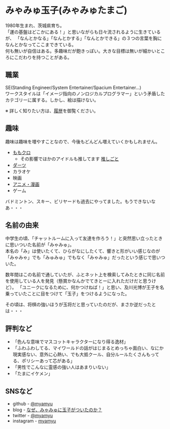 # みゃみゅ玉子(みゃみゅたまご)

1980年生まれ、茨城県育ち。  
「運の基盤はどこかにある！」と思いながらも日々流されるように生きているが、
「なんとかなる」「なんとかする」「なんとかできる」の３つの言葉を胸になんとかなってここまできている。  
何も無いが自信はある。多趣味だが飽きっぽい。大きな目標は無いが細かいところにこだわりを持つことがある。

## 職業

SE(Standing Engineer/System Entertainer/Spacium Entertainer...)  
ワークスタイルは「イメージ指向のノンロジカルプログラマー」という矛盾したカテゴリーに属する。しかし、絵は描けない。

※ 詳しく知りたい方は、[履歴](/history.md)を御覧ください。

## 趣味

趣味は趣味を増やすことなので、今後もどんどん増えていくかもしれません。

- [ももクロ](/momoclo/)
  - その影響でほかのアイドルも推してます [推しごと](/oshigoto/)
- [ダーツ](/darts/)
- カラオケ
- 映画
- [アニメ・漫画](/anime/)
- ゲーム

バドミントン、スキー、ビリヤードも過去にやってました。もうできないなあ・・・

## 名前の由来

中学生の頃、「チャットルームに入って友達を作ろう！」と突然思い立ったときに思いついた名前が「みゃみゅ」。  
本名の「み」は使いたくて、ひらがなにしたくて、響きと形がいい感じなのが「みゃみゃ」でも「みゅみゅ」でもなく「みゃみゅ」だったという感じで思いついた。

数年間はこの名前で通していたが、ふとネット上を検索してみたときに同じ名前を使用している人を発見（懸賞かなんかでてきとーに入れただけだと思うけど）。
「ユニークになるために、何かつけねば！」と思い、及川光博が王子を名乗っていたことに目をつけて「玉子」をつけるようになった。

その頃は、将棋の強いほうが玉将だと思っていたのだが、まさか逆だったとは・・・

## 評判など

- 「色んな意味でマスコットキャラクターになり得る逸材」
- 「ふわふわしてる、マイワールドの話がはじまるとめっちゃ面白い、なにか現実感ない、意外に心熱い、でも大抵クール、自分ルールたくさんもってる、ポリシーあって芯がある」
- 「男性でこんなに霊感の強い人はあまりいない」
- 「たまにイケメン」

## SNSなど

- github - [@myamyu](https://github.com/myamyu)
- blog - [なぜ、みゃみゅに玉子がついたのか？](https://written-by-me.hatenadiary.jp/)
- twitter - [@myamyu](https://twitter.com/myamyu)
- instagram - [myamyu](https://www.instagram.com/myamyu/)
